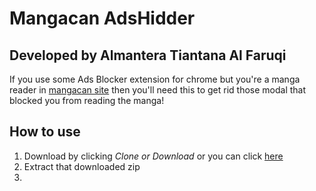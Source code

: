 # Mangacan AdsHidder
## Developed by Almantera Tiantana Al Faruqi

If you use some Ads Blocker extension for chrome but you're a manga reader in [mangacan site](http://mangacanblog.com) then you'll need this to get rid those modal that blocked you from reading the manga!

## How to use
1. Download by clicking *Clone or Download* or you can click [here](https://github.com/almanalfaruq/Mangacan-AdsHidder/archive/master.zip)
2. Extract that downloaded zip
3. 